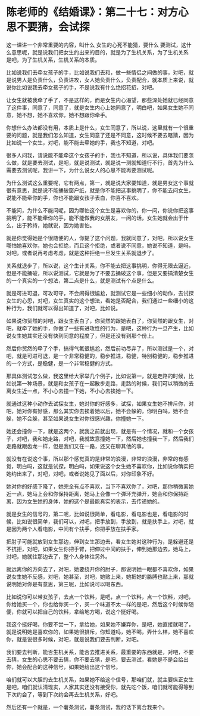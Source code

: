 # 陈老师的《结婚课》：第二十七：对方心思不要猜，会试探

这一课讲一个非常重要的内容，叫什么 女生的心死不能猜，要什么 要测试，这什么意思呢，就是说我们把女生约出来的目的，就是为了生机关系，为了生机关系 是吧，为了生机关系，生机关系的本质。

比如说我们去牵女孩子的手，比如说我们去和，做一些情侣之间做的事，对吧，就是说男人是负责什么，负责进攻，女人她负责什么，负责配合，就本质上来说，就说你比如说我去牵女孩子的手，不是说我有什么绝招花招，对吧。

让女生就被我牵了手了，不是这样的，而是女生内心渴望，那些深处她就已经同意了这件事，同意了，同意了，就是女生内心上她同意了，明白吧，如果女生她不同意，她不想，她不喜欢你，她不想跟你牵手。

你想什么办法都没有用，本质上是什么，女生同意了，所以说，这里就有一个很重要的问题，就是我们怎么知道，女生同意了还是不同意，这时候不要去瞎猜，因为比如说一个女生，对吧，能不能去牵她的手，我也不知道，对吧。

很多人问我，请说能不能牵这个女孩子的手，我也不知道，所以说，具体我们要怎么做，就是要去测试，是吧，就是说测试，就是说一测就知道行不行，首先为什么需要去测试呢，我讲一下，为什么说女人的心思不能再要测试呢。

为什么测试这么重要呢，它有两点，第一，就是说大家要知道，就是男女这个事就很有意思，就是说不能捅破窗户纸，就是你不能把这事挑明了，你不能去问女生，说能不能牵你的手，你也不能跟女孩子表白，你喜不喜欢。

不能问，为什么不能问呢，因为哪怕这个女生是喜欢你的，你一问，你说你把这事挑明了，能不能牵你的手，能不能做我的女朋友，一问的话，女生她就会出于什么，出于矜持，她就说，因为她害怕。

就是你觉得她是个很随便的人，你提了这个问题，我就同意了，对吧，所以说女生哪怕她喜欢你，她也会拒绝，而且这个拒绝，或者说不同意，她说不知道，是吗，对吧，或者说再考虑考虑，就是这种拒绝一旦发生关系就退步了。

关系就退步了，所以说，这个生计关系，你不能去把这事挑明，你得无限去逼近，但是不能捅破，所以说测试，它就是为了不要去捅破这个事，但是又要搞清楚女生的一个真实的一个想法，第二点是什么，就是测试有个点是什么。

就是可进可退，可攻可守，不会闹得很尴尬，就测试它是一些细小的动作，去试探女生的心思，对吧，女生真实的这个想法，看她是否配合，我们通过一些细小的这种行为，我们就可以得出知道了，对吧，比如说。

如果说你贸然的对吧，跟女生表白了，你贸然的跟她表白了，你贸然的跟女生，对吧，就牵了她的手，你做了一些有进攻性的行为，是吧，这种行为一旦产生，比如说女生她其实还没有快到同意的程度了，但是还没有到那个份上。

然后你贸然的牵了个手，搞得气氟很尴尬，然后前功尽弃了，所以测试是一个，对吧，就是可进可退，是一个非常稳健的，稳步推进，稳健，特别稳健的，稳步推进的一个方式，是稳健，是一个非常稳健的方式。

那具体测试怎么做，我这里给大家举几个例子，比如说第一，就是走路的时候，比如说第一种场景，就是和女孩子在一起散步走路，走路的时候，我们可以稍微的去离女生近一点，不小心去撞一下她，不小心去挨她一下。

就通过这种小动作去试探女生，她对你的好感多，试探，如果女生她不排斥你，对吧，她对你有好感，那么其实你去挨着她以后，她不会躲的，你明白吗，她不会躲，她不会躲，甚至如果说女生对你很感兴趣，你撞她一下。

她还会撞你一下，就是这两个，就我之前就出现，就是有一个情况，就和一个女孩子，对吧，我和她走路，对吧，我就故意撞她一下，然后她也撞我一下，然后我们走路就跟齿龙一样，但是我们又在一路，还又在聊其他的事。

就没有在说这个事，所以那个感觉真的是非常的浪漫，非常的浪漫，非常的有感觉，明白吗，这就是试探，明白吗，如果说这个女生她不喜欢你，比如说你确实把她约出来了，对吧，对吧，或者说她见了面以后，对你印象不好。

她对你的好感下降了，她完全有点不喜欢，当下不喜欢你了，对吧，那你稍微离她近一点，她马上会和你保持距离，她马上会像一个弹环充弹开，她会和你保持距离，因为女生她的身体，她的这个是最能真实的表示，去传递她的。

就是女生的信号的，第二呢，比如说很简单，看电影，看电影也是，看电影的时候，比如说很简单，我们可以，对吧，把手放到，手放到，就是扶手上，对吧，就是因为两个人看电影，中间有个扶手，你把手放在扶手家。

把肘子可能就放到女生那边，伸到女生那边去，看女生她对这种行为，是躲避还是不抗拒，对吧，如果女生你把手臂，把伸过中间的扶手，伸到她那边去，她马上，对吧，她就往那边去了，整个人身体往另外。

就远离你的方向去了，对吧，她要绕开你的肘子，那说明她一眼都不喜欢你，如果说女生她不反感，对吧，她甚至，对吧，她贴上来，她把她的胳膊也贴上来，那就说明她对你是有意思，第三呢，比如说可以喝东西。

比如说你可以带女孩子，去点一个饮料，是吧，点一个饮料，点一个饮料，对吧，你给她买一个，你也给你买一个，买一个味道不太一样的是吧，然后这个时候你随便，你就可以把自己的饮料，拿给地方喝，说这个挺好喝。

我这个挺好喝，你要不尝一下，拿给她，如果她不嫌弃你，是吧，她直接就喝了，就是说明她是喜欢你的，如果她很排斥，你知道吗，她不喝，弄什么样，她不喜欢你，就是说很多时候，对吧，就是说我们要去判断，对吧。

我们要去判断，能否生机关系，能否去推进关系，最重要的东西就是，对吧，不要去猜，女生的心思不要去猜，你不要去猜，是吧，要去测试，看她是不是会给出你，她会配合的这种信号，如果她给出这个信号。

咱们就可以大胆的去生机关系，如果她不给这个信号，那咱们就，就主要纵正女生是吧，咱们就认清现实，人家其实还没有接受你，就先吃个饭，咱们就可能得等到下次约会了，等到下次约会再去生机关系，好吧。

然后还有一个就是，一个薯条测试，薯条测试，我的话下离合我来个。